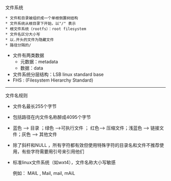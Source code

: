 文件系统

	* 文件和目录被组织成一个单根倒置树结构
	* 文件系统从根目录下开始，以"/" 表示
	* 根文件系统（rootfs）：root filesystem
	* 文件名区分大小写
	* 以.开头的文件为隐藏文件
	* 路径分隔的/
 * 文件有两类数据
   	* 元数据：metadata
   	* 数据：data
* 文件系统分层结构：LSB linux standard base
* FHS : (Filesystem Hierarchy Standard)

--------

文件名规则

 * 文件名最长255个字节

 * 包括路径在内文件名称醉成4095个字节

 * 蓝色 -->  目录  ；绿色 -->可执行文件 ； 红色--> 压缩文件；浅蓝色 --> 链接文件；灰色 --> 其他文件

 * 除了斜杆和NULL ，所有字符都有效但使用特殊字符的目录名和文件不推荐使用，有些字符需要用引号来引用他们

 * 标准linux文件系统（如wxt4），文件名称大小写敏感

   例如： MAIL , Mail, mail, mAiL
